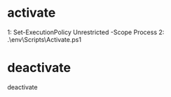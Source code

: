# activate 
1: Set-ExecutionPolicy Unrestricted -Scope Process
2: .\env\Scripts\Activate.ps1   

# deactivate
deactivate